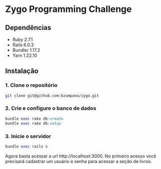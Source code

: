 # Zygo Programming Challenge

## Dependências
- Ruby 2.7.1
- Rails 6.0.3
- Bundler 1.17.2
- Yarn 1.22.10


## Instalação

### 1. Clone o repositório

```bash
git clone git@github.com:bzumpano/zygo.git
```

### 2. Crie e configure o banco de dados

```ruby
bundle exec rake db:create
bundle exec rake db:setup
```

### 3. Inicie o servidor

```ruby
bundle exec rails s
```

Agora basta acessar a url http://localhost:3000. No primeiro acesso você precisará cadastrar um usuário e senha para acessar a seção de livros.
